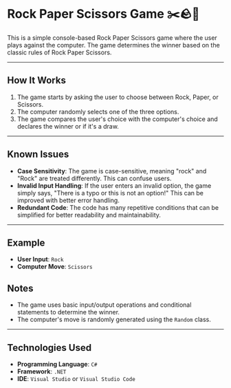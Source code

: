 # Rock Paper Scissors Game ✂️🪨📄

This is a simple console-based Rock Paper Scissors game where the user plays against the computer. The game determines the winner based on the classic rules of Rock Paper Scissors.

---

## How It Works

1. The game starts by asking the user to choose between Rock, Paper, or Scissors.
2. The computer randomly selects one of the three options.
3. The game compares the user's choice with the computer's choice and declares the winner or if it's a draw.

---

## Known Issues

- **Case Sensitivity**: The game is case-sensitive, meaning "rock" and "Rock" are treated differently. This can confuse users.
- **Invalid Input Handling**: If the user enters an invalid option, the game simply says, "There is a typo or this is not an option!" This can be improved with better error handling.
- **Redundant Code**: The code has many repetitive conditions that can be simplified for better readability and maintainability.

---

## Example

- **User Input**: `Rock`
- **Computer Move**: `Scissors`

## Notes

- The game uses basic input/output operations and conditional statements to determine the winner.
- The computer's move is randomly generated using the `Random` class.

---

## Technologies Used

- **Programming Language**: `C#`
- **Framework**: `.NET`
- **IDE**: `Visual Studio` or `Visual Studio Code`
